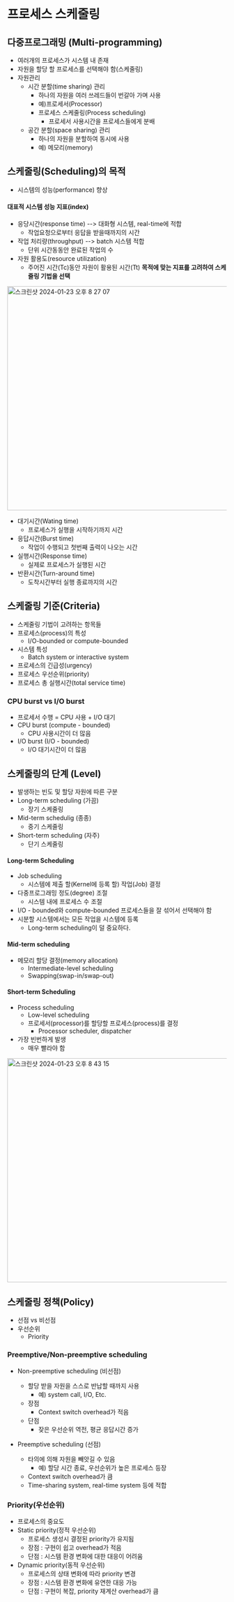 # 프로세스 스케줄링

## 다중프로그래밍 (Multi-programming)
- 여러개의 프로세스가 시스템 내 존재
- 자원을 할당 할 프로세스를 선택해야 함(스케줄링)
- 자원관리
  - 시간 분할(time sharing) 관리
    - 하나의 자원을 여러 쓰레드들이 번갈아 가며 사용
    - 예)프로세서(Processor)
    - 프로세스 스케줄링(Process scheduling)
      - 프로세서 사용시간을 프로세스들에게 분배
  - 공간 분할(space sharing) 관리
    - 하나의 자원을 분할하여 동시에 사용
    - 예) 메모리(memory)
## 스케줄링(Scheduling)의 목적
- 시스템의 성능(performance) 향상
#### 대표적 시스템 성능 지표(index)
- 응당시간(response time)  --> 대화형 시스템, real-time에 적합
  - 작업요청으로부터 응답을 받을때까지의 시간
- 작업 처리량(throughput) --> batch 시스템 적합
  - 단위 시간동동안 완료된 작업의 수
- 자원 활용도(resource utilization)
  - 주어진 시간(Tc)동안 자원이 활용된 시간(Tt)
**목적에 맞는 지표를 고려하여 스케줄링 기법을 선택**

<img width="514" alt="스크린샷 2024-01-23 오후 8 27 07" src="https://github.com/SSAFY11thDaejeon7/cs_study/assets/129651243/924e8414-d4de-4a1b-b1bc-5817a6206c2f">

- 대기시간(Wating time)
  - 프로세스가 실행을 시작하기까지 시간
- 응답시간(Burst time)
  - 작업이 수행되고 첫번째 출력이 나오는 시간
- 실행시간(Response time)
  - 실제로 프로세스가 실행된 시간
- 반환시간(Turn-around time)
  - 도착시간부터 실행 종료까지의 시간
 
## 스케줄링 기준(Criteria)
- 스케줄링 기법이 고려하는 항목들
- 프로세스(process)의 특성
  - I/O-bounded or compute-bounded
- 시스템 특성
  - Batch system or interactive system
- 프로세스의 긴급성(urgency)
- 프로세스 우선순위(priority)
- 프로세스 총 실행시간(total service time)

### CPU burst vs I/O burst
- 프로세서 수행 = CPU 사용 + I/O 대기 
- CPU burst (compute - bounded)
  - CPU 사용시간이 더 많음
- I/O burst (I/O - bounded)
  - I/O 대기시간이 더 많음

## 스케줄링의 단계 (Level)
- 발생하는 빈도 및 할당 자원에 따른 구분
- Long-term scheduling (가끔)
  - 장기 스케줄링
- Mid-term schedulig (종종)
  - 중기 스케줄링
- Short-term scheduling (자주)
  - 단기 스케줄링

#### Long-term Scheduling
- Job scheduling
  - 시스템에 제출 할(Kernel에 등록 할) 작업(Job) 결정
- 다중프로그래밍 정도(degree) 조절
  - 시스템 내에 프로세스 수 조절
- I/O - bounded와 compute-bounded 프로세스들을 잘 섞어서 선택해야 함
- 시분할 시스템에서는 모든 작업을 시스템에 등록
  - Long-term scheduling이 덜 중요하다.

#### Mid-term scheduling
- 메모리 할당 결정(memory allocation)
  - Intermediate-level scheduling
  - Swapping(swap-in/swap-out)
#### Short-term Scheduling
- Process scheduling
  - Low-level scheduling
  - 프로세서(processor)를 할당할 프로세스(process)를 결정
    - Processor scheduler, dispatcher
- 가장 빈번하게 발생
  - 매우 빨라야 함

<img width="514" alt="스크린샷 2024-01-23 오후 8 43 15" src="https://github.com/SSAFY11thDaejeon7/cs_study/assets/129651243/f1eecdd9-1c89-4a6b-a28e-158a297b8747">


## 스케줄링 정책(Policy)
- 선점 vs 비선점
- 우선순위
  - Priority
 
### Preemptive/Non-preemptive scheduling

- Non-preemptive scheduling (비선점)
  - 할당 받을 자원을 스스로 반납할 때까지 사용
    - 예) system call, I/O, Etc.
  - 장점
    - Context switch overhead가 적음
  - 단점
    - 잦은 우선순위 역전, 평균 응답시간 증가
   
 - Preemptive scheduling (선점)
   - 타의에 의해 자원을 빼앗길 수 있음
     - 예) 할당 시간 종료, 우선순위가 높은 프로세스 등장
   - Context switch overhead가 큼
   - Time-sharing system, real-time system 등에 적합
### Priority(우선순위)
- 프로세스의 중요도
- Static priority(정적 우선순위)
  - 프로세스 생성시 결정된 priority가 유지됨
  - 장점 : 구현이 쉽고 overhead가 적음
  - 단점 : 시스템 환경 변화에 대한 대응이 어려움
- Dynamic priority(동적 우선순위)
  - 프로세스의 상태 변화에 따라 priority 변경
  - 장점 : 시스템 환경 변화에 유연한 대응 가능
  - 단점 : 구현이 복잡, priority 재계산 overhead가 큼
